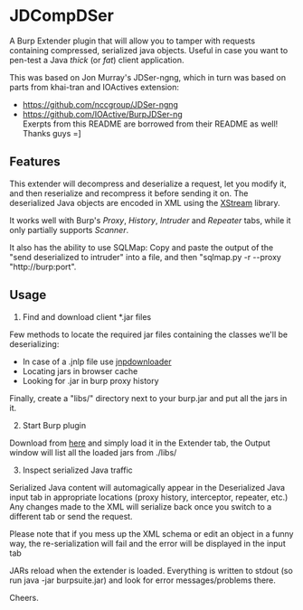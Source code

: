 # JDCompDSer
A Burp Extender plugin that will allow you to tamper with requests containing compressed, serialized java objects. Useful in case you want to pen-test a Java _thick_ (or _fat_) client application.

This was based on Jon Murray's JDSer-ngng, which in turn was based on parts from khai-tran and IOActives extension:
* https://github.com/nccgroup/JDSer-ngng
* https://github.com/IOActive/BurpJDSer-ng  
Exerpts from this README are borrowed from their README as well! Thanks guys =]

## Features
This extender will decompress and deserialize a request, let you modify it, and then reserialize and recompress it before sending it on. The deserialized Java objects are encoded in XML using the [XStream](http://xstream.codehaus.org/) library.

It works well with Burp's _Proxy_, _History_, _Intruder_ and _Repeater_ tabs, while it only partially supports _Scanner_.  

It also has the ability to use SQLMap: Copy and paste the output of the "send deserialized to intruder" into a file, and then "sqlmap.py -r --proxy "http://burp:port".

## Usage
1) Find and download client *.jar files

Few methods to locate the required jar files containing the classes we'll be deserializing:

* In case of a .jnlp file use [jnpdownloader](https://code.google.com/p/jnlpdownloader/)
* Locating jars in browser cache
* Looking for .jar in burp proxy history

Finally, create a "libs/" directory next to your burp.jar and put all the jars in it.

2) Start Burp plugin

Download from [here]() and simply load it in the Extender tab, the Output window will list all the loaded jars from ./libs/

3) Inspect serialized Java traffic

Serialized Java content will automagically appear in the Deserialized Java input tab in appropriate locations (proxy history, interceptor, repeater, etc.) Any changes made to the XML will serialize back once you switch to a different tab or send the request.

Please note that if you mess up the XML schema or edit an object in a funny way, the re-serialization will fail and the error will be displayed in the input tab

JARs reload when the extender is loaded. Everything is written to stdout (so run java -jar burpsuite.jar) and look for error messages/problems there.

Cheers.
